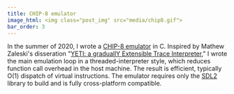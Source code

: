 ```yaml
---
title: CHIP-8 emulator
image_html: <img class="post_img" src="media/chip8.gif">
bar_order: 3
---
```

	
<p class="main_text">
In the summer of 2020, I wrote a <a href="https://github.com/Keating950/chip8">CHIP-8 emulator</a> in C. Inspired by
Mathew Zaleski's disseration
"<a href="http://www.cs.toronto.edu/~matz/dissertation/matzDissertation-latex2html/node6.html">YETI: a graduallY Extensible Trace Interpreter</a>,"
I wrote the main emulation loop in a threaded-interpreter style, which reduces
function call overhead in the host machine. The result is efficient, typically
O(1) dispatch of virtual instructions. The emulator requires only the <a
href="https://libsdl.org/download-2.0.php">SDL2</a> library to build and is
fully cross-platform compatible.
</p>
